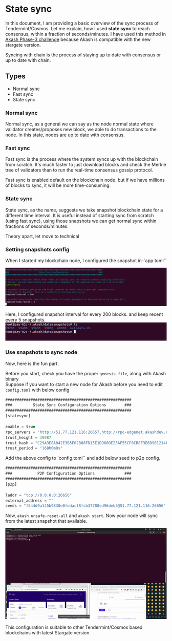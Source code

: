 # State sync

In this document, I am providing a basic overview of the sync process of Tendermint/Cosmos. Let me explain, how I used **state sync** to reach consensus, within a fraction of seconds/minutes. I have used this method in [Akash Phase-3 challenge](http://docs.akash.network/testnet-challenges/testnet-challenges/network-support) because Akash is compatible with the new stargate version.

Syncing with chain is the process of staying up to date with consensus or up to date with chain.

## Types

* Normal sync
* Fast sync
* State sync

### Normal sync

Normal sync, as a general we can say as the node normal state where validator creates/proposes new block, we able to do transactions to the node. In this state, nodes are up to date with consensus.

### Fast sync

Fast sync is the process where the system syncs up with the blockchain from scratch. It's much faster to just download blocks and check the Merkle tree of validators than to run the real-time consensus gossip protocol.

Fast sync is enabled default on the blockchain node. but if we have millions of blocks to sync, it will be more time-consuming.

### State sync

State sync, as the name, suggests we take snapshot blockchain state for a different time interval. It is useful instead of starting sync from scratch \(using fast sync\), using those snapshots we can get normal sync within fractions of seconds/minutes.

Theory apart, let move to technical

### Setting snapshots config

When I started my blockchain node, I configured the snapshot in-\`app.toml\`\`

![image1](../../.gitbook/assets/1.png)

Here, I configured snapshot interval for every 200 blocks. and keep recent every 5 snapshots. ![image2](../../.gitbook/assets/2.png)

### Use snapshots to sync node

Now, here is the fun part.

Before you start, check you have the proper `genesis file`, along with Akash binary  
Suppose if you want to start a new node for Akash before you need to edit `config.toml` with below config

```javascript
#######################################################
###         State Sync Configuration Options        ###
#######################################################
[statesync]

enable = true
rpc_servers = "http://51.77.121.116:26657,http://rpc-edgenet.akashdev.net:26657"
trust_height = 39987
trust_hash = "C29A3E8A042E3B5F02B08FD15E1DD60DE25AF55CF8CB8F3E6D901214F3809A35"
trust_period = "168h0m0s"
```

Add the above config to \`config.toml\`\` and add below seed to p2p config.

```javascript
#######################################################
###           P2P Configuration Options             ###
#######################################################
[p2p]

laddr = "tcp://0.0.0.0:26656"
external_address = ""
seeds = "f544d9a145b9830e0fedacf8fcb37780ed96deb3@51.77.121.116:26656"
```

Now, `akash unsafe-reset-all` and `akash start`. Now your node will sync from the latest snapshot that available.

![akash](../../.gitbook/assets/akash-node.gif)

This configuration is suitable to other Tendermint/Cosmos based blockchains with latest Stargate version.

